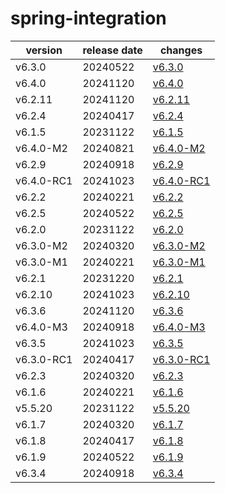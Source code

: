 # spring-integration

|  version   | release date |                changes                 |
|------------|--------------|----------------------------------------|
| v6.3.0     | 20240522     | [v6.3.0](./v6.3.0-20240522.md)         |
| v6.4.0     | 20241120     | [v6.4.0](./v6.4.0-20241120.md)         |
| v6.2.11    | 20241120     | [v6.2.11](./v6.2.11-20241120.md)       |
| v6.2.4     | 20240417     | [v6.2.4](./v6.2.4-20240417.md)         |
| v6.1.5     | 20231122     | [v6.1.5](./v6.1.5-20231122.md)         |
| v6.4.0-M2  | 20240821     | [v6.4.0-M2](./v6.4.0-M2-20240821.md)   |
| v6.2.9     | 20240918     | [v6.2.9](./v6.2.9-20240918.md)         |
| v6.4.0-RC1 | 20241023     | [v6.4.0-RC1](./v6.4.0-RC1-20241023.md) |
| v6.2.2     | 20240221     | [v6.2.2](./v6.2.2-20240221.md)         |
| v6.2.5     | 20240522     | [v6.2.5](./v6.2.5-20240522.md)         |
| v6.2.0     | 20231122     | [v6.2.0](./v6.2.0-20231122.md)         |
| v6.3.0-M2  | 20240320     | [v6.3.0-M2](./v6.3.0-M2-20240320.md)   |
| v6.3.0-M1  | 20240221     | [v6.3.0-M1](./v6.3.0-M1-20240221.md)   |
| v6.2.1     | 20231220     | [v6.2.1](./v6.2.1-20231220.md)         |
| v6.2.10    | 20241023     | [v6.2.10](./v6.2.10-20241023.md)       |
| v6.3.6     | 20241120     | [v6.3.6](./v6.3.6-20241120.md)         |
| v6.4.0-M3  | 20240918     | [v6.4.0-M3](./v6.4.0-M3-20240918.md)   |
| v6.3.5     | 20241023     | [v6.3.5](./v6.3.5-20241023.md)         |
| v6.3.0-RC1 | 20240417     | [v6.3.0-RC1](./v6.3.0-RC1-20240417.md) |
| v6.2.3     | 20240320     | [v6.2.3](./v6.2.3-20240320.md)         |
| v6.1.6     | 20240221     | [v6.1.6](./v6.1.6-20240221.md)         |
| v5.5.20    | 20231122     | [v5.5.20](./v5.5.20-20231122.md)       |
| v6.1.7     | 20240320     | [v6.1.7](./v6.1.7-20240320.md)         |
| v6.1.8     | 20240417     | [v6.1.8](./v6.1.8-20240417.md)         |
| v6.1.9     | 20240522     | [v6.1.9](./v6.1.9-20240522.md)         |
| v6.3.4     | 20240918     | [v6.3.4](./v6.3.4-20240918.md)         |

